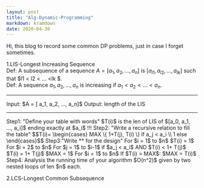 ```yaml
---
layout: post
title: "Alg-Dynamic-Programming"
markdown: kramdown
date: 2020-04-30
---
```


Hi, this blog to record some common DP problems, just in case I forget sometimes.

1.LIS-Longest Increasing Sequence  
Def: A subsequence of a sequence $A = [ a_1, a_2, ..., a_n ]$ is $[ a_{l1}, a_{l2}, ..., a_{lk} ]$ such that $l1 < l2 < ... <lk $.  
Def: A sequence ${a_1, a_2, ..., a_n}$ is increasing if $a_1 < a_2 < ... < a_n$.  
<hr />
Input: $A = [ a_1, a_2, ..., a_n]$  
Output: length of the LIS  
<hr />  
Step1: "Define your table with words"  
$T(i)$ is the len of LIS of $[a_0, a_1, ..., a_i]$ ending exactly at $a_i$ !!!  
Step2: "Write a recursive relation to fill the table"  
$$T(i)=
\begin{cases}
MAX \{ 1+T(j), T(i) \} if a_j < a_i \\
1 else 
\end{cases}$$  
Step3:"Write ** for the design"  
For $i = 1$ to $n$  
    $T(i) = 1$  
For $i = 2$ to $n$  
    For $j = 1$ to $i-1$
        if $a_j < a_i$ AND $T(i) < 1+ T(j)$
            $T(i) = 1+ T(j)$
$MAX = 1$  
For $i = 1$ to $n$  
    If $T(i) > MAX$: $MAX = T(i)$  
Step4: Analysis the running time of your algorithm  
$O(n^2)$ given by two nested loops of len $n$ each.

2.LCS-Longest Common Subsequence  



